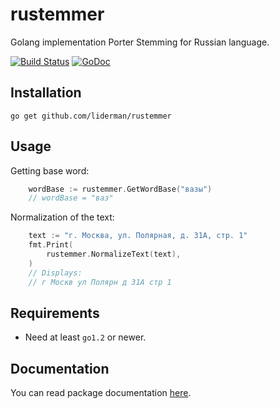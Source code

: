 # rustemmer
Golang implementation Porter Stemming for Russian language.

[![Build Status](https://travis-ci.org/liderman/rustemmer.svg?branch=master)](https://travis-ci.org/liderman/rustemmer)&nbsp;[![GoDoc](https://godoc.org/github.com/liderman/rustemmer?status.svg)](https://godoc.org/github.com/liderman/rustemmer)

Installation
-----------
	go get github.com/liderman/rustemmer

Usage
-----------
Getting base word:
```go
    wordBase := rustemmer.GetWordBase("вазы")
    // wordBase = "ваз"
```

Normalization of the text:
```go
    text := "г. Москва, ул. Полярная, д. 31А, стр. 1"
    fmt.Print(
        rustemmer.NormalizeText(text),
    )
    // Displays:
    // г Москв ул Полярн д 31А стр 1
```

Requirements
-----------

* Need at least `go1.2` or newer.

Documentation
-----------

You can read package documentation [here](http:godoc.org/github.com/liderman/rustemmer).
